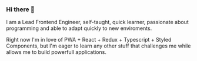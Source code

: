 ### Hi there 👋

I am a Lead Frontend Engineer, self-taught, quick learner, passionate about programming and able to adapt quickly to new enviroments.

Right now I'm in love of PWA + React + Redux + Typescript + Styled Components, but I'm eager to learn any other stuff that challenges me while allows me to build powerfull applications.
